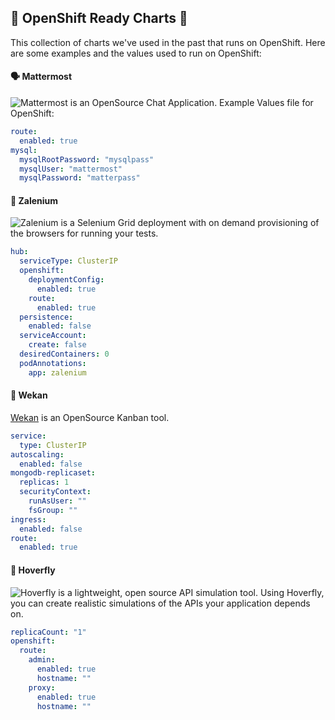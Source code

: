 ## 🧰 OpenShift Ready Charts 🧰
This collection of charts we've used in the past that runs on OpenShift. Here are some examples and the values used to run on OpenShift:

#### 🗣 Mattermost
![Mattermost](https://github.com/mattermost/mattermost-helm/tree/master/charts/mattermost-team-edition) is an OpenSource Chat Application. Example Values file for OpenShift:

```yaml
route:
  enabled: true
mysql:
  mysqlRootPassword: "mysqlpass"
  mysqlUser: "mattermost"
  mysqlPassword: "matterpass"
```

#### 🧪 Zalenium
![Zalenium](https://github.com/zalando/zalenium/tree/master/charts/zalenium) is a Selenium Grid deployment with on demand provisioning of the browsers for running your tests.

```yaml
hub:
  serviceType: ClusterIP
  openshift:
    deploymentConfig:
      enabled: true
    route:
      enabled: true
  persistence:
    enabled: false
  serviceAccount:
    create: false
  desiredContainers: 0
  podAnnotations:
    app: zalenium
```

#### 🌮 Wekan
[Wekan](https://github.com/wekan/wekan/tree/master/helm/wekan) is an OpenSource Kanban tool.

```yaml
service:
  type: ClusterIP
autoscaling:
  enabled: false
mongodb-replicaset:
  replicas: 1
  securityContext:
    runAsUser: ""
    fsGroup: ""
ingress:
  enabled: false
route:
  enabled: true
```

#### 🦟 Hoverfly
![Hoverfly](https://github.com/helm/charts/tree/master/incubator/hoverfly) is a lightweight, open source API simulation tool. Using Hoverfly, you can create realistic simulations of the APIs your application depends on.
```yaml
replicaCount: "1"
openshift:
  route:
    admin:
      enabled: true
      hostname: ""
    proxy:
      enabled: true
      hostname: ""
```